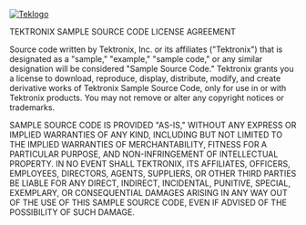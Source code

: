 [![Teklogo ](https://tektronix.github.io/media/tektronix-logoFull.png)](https://github.com/tektronix)

TEKTRONIX SAMPLE SOURCE CODE LICENSE AGREEMENT

Source code written by Tektronix, Inc. or its affiliates ("Tektronix") that is designated as a "sample," "example," "sample code," or any similar designation will be considered "Sample Source Code." Tektronix grants you a license to download, reproduce, display, distribute, modify, and create derivative works of Tektronix Sample Source Code, only for use in or with Tektronix products. You may not remove or alter any copyright notices or trademarks.

SAMPLE SOURCE CODE IS PROVIDED "AS-IS," WITHOUT ANY EXPRESS OR IMPLIED WARRANTIES OF ANY KIND, INCLUDING BUT NOT LIMITED TO THE IMPLIED WARRANTIES OF MERCHANTABILITY, FITNESS FOR A PARTICULAR PURPOSE, AND NON-INFRINGEMENT OF INTELLECTUAL PROPERTY. IN NO EVENT SHALL TEKTRONIX, ITS AFFILIATES, OFFICERS, EMPLOYEES, DIRECTORS, AGENTS, SUPPLIERS, OR OTHER THIRD PARTIES BE LIABLE FOR ANY DIRECT, INDIRECT, INCIDENTAL, PUNITIVE, SPECIAL, EXEMPLARY, OR CONSEQUENTIAL DAMAGES ARISING IN ANY WAY OUT OF THE USE OF THIS SAMPLE SOURCE CODE, EVEN IF ADVISED OF THE POSSIBILITY OF SUCH DAMAGE.

